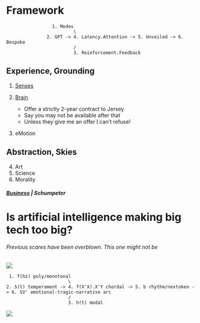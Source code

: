 # Framework


                     1. Modes
                             \
                   2. GPT -> 4. Latency.Attention -> 5. Unveiled -> 6. Bespoke
                             /
                             3. Reinforcement.Feedback
                             
## Experience, Grounding
1. [Senses](https://www.youtube.com/watch?v=lriviAOVdBw)
2. [Brain](https://www.youtube.com/watch?v=9miVG2xT5jY)
   - Offer a strictly 2-year contract to Jersey
   - Say you may not be available after that
   - Unless they give me an offer I can’t refuse!

3. eMotion
   
## Abstraction, Skies
4. Art
5. Science
6. Morality

##### [Business](https://www.economist.com/business/2024/06/23/is-artificial-intelligence-making-big-tech-too-big) | Schumpeter    
# Is artificial intelligence making big tech too big?      
###### Previous scares have been overblown. This one might not be       
![](https://www.economist.com/cdn-cgi/image/width=1424,quality=80,format=auto/content-assets/images/20240622_WBP505.jpg)

     1. f(hz) poly/monotonal
                           \
    2. S(t) temperament -> 4. f(X'X).X'Y chordal -> 5. b rhythm/nextoken -> 6. SV' emotional-tragic-narrative arc
                           /
                           3. h(t) modal


![](https://upload.wikimedia.org/wikipedia/commons/thumb/5/55/Color_star-en.svg/1200px-Color_star-en.svg.png)

